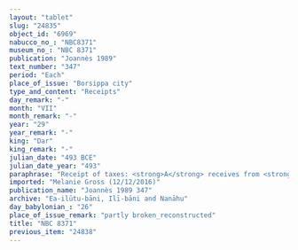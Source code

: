 ```yaml
---
layout: "tablet"
slug: "24835"
object_id: "6969"
nabucco_no_: "NBC8371"
museum_no_: "NBC 8371"
publication: "Joannès 1989"
text_number: "347"
period: "Each"
place_of_issue: "Borsippa city"
type_and_content: "Receipts"
day_remark: "-"
month: "VII"
month_remark: "-"
year: "29"
year_remark: "-"
king: "Dar"
king_remark: "-"
julian_date: "493 BCE"
julian_date_year: "493"
paraphrase: "Receipt of taxes: <strong>A</strong> receives from <strong>B</strong> an advance payment on the entirebow-service (<em>panāt</em> <em>qa&scaron;ti</em>) as much as is the share (<em>zittu</em>) due from (<em>ana muhhi</em>) <strong>C</strong>. It concerns a payment for the <em>urā&scaron;u</em>-service to tow boats (<em>&scaron;adādu</em>) at the harbour (<em>kāru</em>) of &hellip; (place name broken), the flour tax (<em>qēmu &scaron;a hirgal&ucirc;</em>) and for whatever &hellip; The payments are for the period until the end of Arahsamna (VIII) of the present year. Each party has taken a copy. 3 witnesses and the scribe.<br /> &nbsp;<br /> <strong>A</strong> = &Scaron;ama&scaron;-iddin/Nab&ucirc;-nādin-ahi//Ilī-bāni; <strong>B</strong> = Nab&ucirc;-ahhē-iddin/Nab&ucirc;-zēru-ibni//Nanāhu; <strong>C</strong> = Ahu&scaron;unu/Bazuzu//Nanāhu; Scribe = Nab&ucirc;-mudammiq/Etellu//Naggāru<br /> &nbsp;"
imported: "Melanie Gross (12/12/2016)"
publication_name: "Joannès 1989 347"
archive: "Ea-ilūtu-bāni, Ilī-bāni and Nanāhu"
day_babylonian_: "26"
place_of_issue_remark: "partly broken_reconstructed"
title: "NBC 8371"
previous_item: "24838"
---
```

